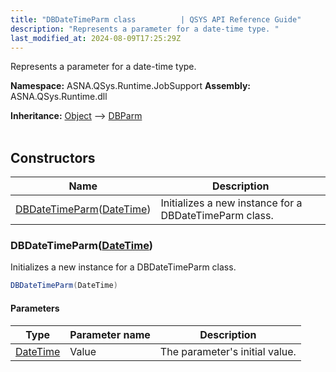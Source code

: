 ```yaml
---
title: "DBDateTimeParm class          | QSYS API Reference Guide"
description: "Represents a parameter for a date-time type. "
last_modified_at: 2024-08-09T17:25:29Z
---
```


Represents a parameter for a date-time type.

**Namespace:** ASNA.QSys.Runtime.JobSupport
**Assembly:** ASNA.QSys.Runtime.dll

**Inheritance:** [Object](https://docs.microsoft.com/en-us/dotnet/api/system.object) --> [DBParm](/reference/runtime/qsys-runtime-job-support/db-parm.html)
<br>
<br>

## Constructors

| Name | Description |
| --- | --- |
| [DBDateTimeParm](#dbdatetimeparmdatetime)([DateTime](https://docs.microsoft.com/en-us/dotnet/api/system.datetime)) | Initializes a new instance for a DBDateTimeParm class.

### DBDateTimeParm([DateTime](https://docs.microsoft.com/en-us/dotnet/api/system.datetime))

Initializes a new instance for a DBDateTimeParm class.

```cs
DBDateTimeParm(DateTime)
```

#### Parameters

| Type | Parameter name | Description
| --- | --- | ---
| [DateTime](https://docs.microsoft.com/en-us/dotnet/api/system.datetime) | Value | The parameter's initial value.
